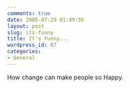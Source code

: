 ```yaml
---
comments: true
date: 2005-07-29 01:49:55
layout: post
slug: its-funny
title: It's Funny...
wordpress_id: 67
categories:
- General
---
```


How change can make people so Happy.
